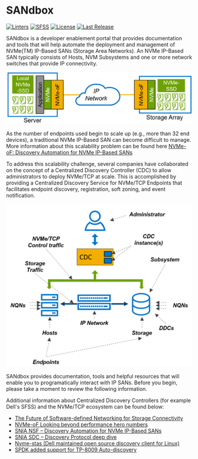 # SANdbox

[![Linters](https://github.com/dell/SANdbox/actions/workflows/linters.yml/badge.svg)](https://github.com/dell/SANdbox/actions/workflows/linters.yml)
[![SFSS](https://github.com/dell/SANdbox/actions/workflows/sfss.yml/badge.svg)](https://github.com/dell/SANdbox/actions/workflows/sfss.yml)
[![License](https://img.shields.io/github/license/dell/SANdbox?style=flat-square&color=blue&label=License)](https://github.com/dell/SANdbox/blob/master/LICENSE)
[![Last Release](https://img.shields.io/github/v/release/dell/SANdbox?label=Latest&style=flat-square&logo=go)](https://github.com/dell/SANdbox/releases)

SANdbox is a developer enablement portal that provides documentation and tools that will help automate the deployment and management of NVMe(TM) IP-Based SANs (Storage Area Networks). An NVMe IP-Based SAN typically consists of Hosts, NVM Subsystems and one or more network switches that provide IP connectivity.

![IP SAN Diagram](https://github.com/dell/SANdbox/blob/main/Documentation/Images/SimpleIPSAN.png)

As the number of endpoints used begin to scale up (e.g., more than 32 end devices), a traditional NVMe IP-Based SAN can become difficult to manage. More information about this scalability problem can be found here [NVMe-oF: Discovery Automation for NVMe IP-Based SANs](https://www.brighttalk.com/webcast/663/511545)

To address this scalability challenge, several companies have collaborated on the concept of a Centralized Discovery Controller (CDC) to allow administrators to deploy NVMe/TCP at scale. This is accomplished by providing a Centralized Discovery Service for NVMe/TCP Endpoints that facilitates endpoint discovery, registration, soft zoning, and event notification.

![IP SAN Diagram](https://github.com/dell/SANdbox/blob/main/Documentation/Images/DetailedIPSAN.png)

SANdbox provides documentation, tools and helpful resources that will enable you to programatically interact with IP SANs.  Before you begin, please take a moment to review the following information.

Additional information about Centralized Discovery Controllers (for example Dell's SFSS) and the NVMe/TCP ecosystem can be found below:

- [The Future of Software-defined Networking for Storage Connectivity](https://www.delltechnologies.com/en-us/blog/the-future-of-software-defined-networking-for-storage-connectivity/)
- [NVMe-oF Looking beyond performance hero numbers](https://www.youtube.com/watch?v=F6nifK_Rkxw__;!!NEt6yMaO-gk!WdfAXaGVUFFHMzL4v-Pj2BdinQaPpTkm1l6GZTc15AdXNgIWDPyAsi6FVftH7iA$)
- [SNIA NSF – Discovery Automation for NVMe IP-Based SANs](https://www.youtube.com/watch?v=uzeK_g-1Pxw__;!!NEt6yMaO-gk!WdfAXaGVUFFHMzL4v-Pj2BdinQaPpTkm1l6GZTc15AdXNgIWDPyAsi6F4G96ptU$)
- [SNIA SDC – Discovery Protocol deep dive](https://www.youtube.com/watch?v=Oqb3s0llNxw__;!!NEt6yMaO-gk!WdfAXaGVUFFHMzL4v-Pj2BdinQaPpTkm1l6GZTc15AdXNgIWDPyAsi6FeqdFbxU$)
- [Nvme-stas (Dell maintained open source discovery client for Linux)](https://github.com/linux-nvme/nvme-stas)
- [SPDK added support for TP-8009 Auto-discovery](https://github.com/spdk/spdk/commit/2796687d54c4dc0e1babf5422057239612e9a10c)
